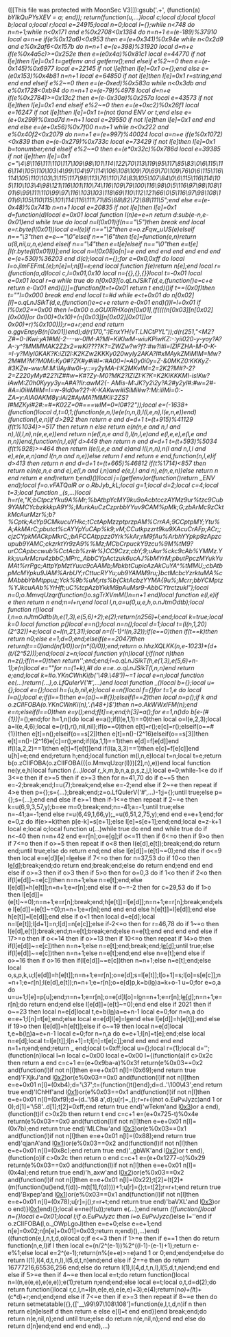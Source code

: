 ([[This file was protected with MoonSec V3]]):gsub('.+', (function(a) _bYIkQuPYsXEV = a; end)); return(function(u,...)local c;local d;local t;local b;local o;local r;local e=24915;local n=0;local l={};while n<748 do n=n+1;while n<0x171 and e%0x2708<0x1384 do n=n+1 e=(e-189)%37910 local a=n+e if(e%0x12a6)<0x953 then e=(e+0x341)%0x94e while n<0x2d9 and e%0x2af6<0x157b do n=n+1 e=(e+398)%31920 local d=n+e if(e%0x4a5c)>=0x252e then e=(e*0x4a)%0x81c1 local e=44770 if not l[e]then l[e]=0x1 t=getfenv and getfenv();end elseif e%2~=0 then e=(e-0x145)%0x6977 local e=22145 if not l[e]then l[e]=0x1 o={};end else e=(e*0x153)%0x4b81 n=n+1 local e=64850 if not l[e]then l[e]=0x1 r=string;end end end elseif e%2~=0 then e=(e-0xed)%0x583a while n<0x3db and e%0x1728<0xb94 do n=n+1 e=(e-79)%4978 local d=n+e if(e%0x2784)>=0x13c2 then e=(e-0x30a)%0x257a local e=43573 if not l[e]then l[e]=0x1 end elseif e%2~=0 then e=(e+0xc2)%0x26f1 local e=16247 if not l[e]then l[e]=0x1 t=(not t)and _ENV or t;end else e=(e+0x299)%0xad7d n=n+1 local e=29550 if not l[e]then l[e]=0x1 end end end else e=(e+0x56)%0x7f00 n=n+1 while n<0x222 and e%0x40f2<0x2079 do n=n+1 e=(e+997)%40024 local a=n+e if(e%0x1072)<0x839 then e=(e-0x279)%0x733c local e=73429 if not l[e]then l[e]=0x1 b=tonumber;end elseif e%2~=0 then e=(e*0x32c)%0x786d local e=39385 if not l[e]then l[e]=0x1 c="\4\8\116\111\110\117\109\98\101\114\122\70\113\119\95\117\85\83\0\6\115\116\114\105\110\103\4\99\104\97\114\106\108\109\70\69\70\109\76\0\6\115\116\114\105\110\103\3\115\117\98\113\76\110\74\83\105\107\84\0\6\115\116\114\105\110\103\4\98\121\116\101\110\74\116\109\79\100\116\98\0\5\116\97\98\108\101\6\99\111\110\99\97\116\103\103\118\69\110\112\121\66\0\5\116\97\98\108\101\6\105\110\115\101\114\116\111\71\85\88\82\72\88\111\5";end else e=(e-0x48)%0x741b n=n+1 local e=20835 if not l[e]then l[e]=0x1 d=function(d)local e=0x01 local function l(n)e=e+n return d:sub(e-n,e-0x01)end while true do local n=l(0x01)if(n=="\5")then break end local e=r.byte(l(0x01))local e=l(e)if n=="\2"then e=o.zFqw_uUS(e)elseif n=="\3"then e=e~="\0"elseif n=="\6"then t[e]=function(e,n)return u(8,nil,u,n,e)end elseif n=="\4"then e=t[e]elseif n=="\0"then e=t[e][l(r.byte(l(0x01)))];end local n=l(0x08)o[n]=e end end end end end end end e=(e+530)%36203 end d(c);local n={};for e=0x0,0xff do local l=o.jlmFEFmL(e);n[e]=l;n[l]=e;end local function f(e)return n[e];end local r=(function(a,d)local c,l=0x01,0x10 local n={{},{},{}}local t=-0x01 local e=0x01 local r=a while true do n[0x03][o.qLnJSikT(d,e,(function()e=c+e return e-0x01 end)())]=(function()t=t+0x01 return t end)()if t==(0x0f)then t=""l=0x000 break end end local t=#d while e<t+0x01 do n[0x02][l]=o.qLnJSikT(d,e,(function()e=c+e return e-0x01 end)())l=l+0x01 if l%0x02==0x00 then l=0x00 o.oGUXRHXo(n[0x01],(f((((n[0x03][n[0x02][0x00]]or 0x00)*0x10)+(n[0x03][n[0x02][0x01]]or 0x00)+r)%0x100)));r=a+r;end end return o.ggvEnpyB(n[0x01])end);d(r(170,":)EnxYH{vT.LNCtPYL"));d(r(251,"<M2?Z#=0-IKwi:yA1#M(-2---w-0IM-A?MI=KiKIwM-wiuKPiwKZ:-:yii020-y-yoy?A?A-:y^?MMMMAK2Z2x2=wKi????K?=ZWZw?w?f?:#w?i#i=IZIFZHA-M-0-K-=I_-y?MIyI0KAK?K:iZI2I:K2KZw2KKKy020wyIy2AKA?I#xMAykZMiMIM=Mw?2M#M?M?M0Mi:Ky0#?ZK#y#i#I=:#A00=I=A0y0i0y=Z-&0MKZ0:KKKyZ-#3KZw-ww:M:M:IIAy#w0i-y::=y2yMA-I:K2MKvIM=2=2K2?M#?-2?2=Z220yMy#22?IZ##w=K#?Zy-M0?MK2?IZIZI:K?K=K2KiKKKMI-isIKw?iAwM:Z0h0Kyyy3y=A#A?IIr:awM2{- AMis-M:JK?y2i2y?A2#y2yI#:#w=2#-#A=i0i#M#M=I=w-9Id0w?2?-K-KAKww#iSiMi#w?:Mi:iIiMi=0:-ZA=y:AIA0AKM8y:*iAi2#AyMA?MMKiI:2ZS?I#MZKyi#2#:=#=K02Z=0#===wIM=0=I0#?2"));local e=(-1638+(function()local d,t=0,1;(function(e,n,l)e(e(n,n,l),l(l,e,n),l(e,n,e))end)(function(l,e,n)if d>292 then return e end d=d+1 t=(t+915)%41129 if(t%1034)>=517 then return n else return e(n(n,e and n,l and n),l(l,l,n),n(e,e,e))end return n(e(l,n,e and l),l(n,l,e)and e(l,e,e),e(l,e and n,n))end,function(n,l,e)if d>449 then return n end d=d+1 t=(t+593)%5034 if(t%928)>=464 then return l(e(l,e,e and e)and l(l,n,n),n(l and n,l,l and e),e(e,e,n)and l(n,n and n,e))else return l end return e end,function(n,l,e)if d>413 then return n end d=d+1 t=(t+665)%46812 if(t%1714)<857 then return e(n(e,n,e and e),e(l,n and l,n)and e(e,l,l and n),e(n,e,n))else return n end return e end)return t;end)())local j=(getfenv)or(function()return _ENV end);local f=o.vFATQalR or o.RbJyb_kL;local g=1;local d=2;local c=4;local t=3;local function _(s,...)local h=r(e,"K;bCtpczYku9A%Mr;%bAtbpYcMY9ku9oAcbtcczAYMz9ur%tzc9Cub9YAMCYcbzkkkpA9Y%;MurkAuCzCzprbbYYuv9CAM%pMk;G;zbArMc9zCktkMcAurMzr%;b?%Cptk;AcYp9CMkucuYHkc;tCctApMzzptprzpAM%CrrAA;9CCptpMY;Ytu%A;AkMArC;pbutct%cAYYpYuCAp%k9;vM;CCutkpzzrt9ku9XAcuCrAFp;ACr;;cjzCYpkMACkpMkrC;;bAFCCAtppzz0Yrk%kAr;rM9fAu%ArbhYYpkp9zApzcupub9YAMC;ckzrktYr9zA9%%Mz;MCbCrpuckY9zcu%9M%tM9?urCCApbccwub%CctAcb%zr#r%}CC9Czz;cbY;9;uAur%ckc9cAb%YMMz.Ykk;uuArMcru4zbbC;MPrc_AbbCYpActzuk6ucAJ%bMYrM;pbutPpczMYukYuMAt%rrPgc;AttpYpMztYuuc9cAAMb;MbkbtCupicAzAkCuYA^%tMMU;;cbAtbpMcMYpku9JAM%ArbUY;rCttucRYYu;ub9YAMM9ru;}bctMcbcYzrktuMA*%cMAbbbYbMtppuz;Yck%9b%uM;rts%b{CktAcbzYYMA{9u%;Mcrr;bbYCMptz%YJkcuAAb%YrHft;uC%tcpAzbYkkM9pAuMsr9-AbbCYtrctzukl");local n=0;o.MmvqUzqr(function()o.sgTrXVmM()n=n+1 end)local function e(l,e)if e then return n end;n=l+n;end local l,n,a=u(0,u,e,h,o.nJtmOdtb);local function r()local l,n=o.nJtmOdtb(h,e(1,3),e(5,6)+2);e(2);return(n*256)+l;end;local k=true;local k=0 local function p()local e=n();local n=n();local d=1;local t=(l(n,1,20)*(2^32))+e;local e=l(n,21,31);local n=((-1)^l(n,32));if(e==0)then if(t==k)then return n*0;else e=1;d=0;end;elseif(e==2047)then return(t==0)and(n*(1/0))or(n*(0/0));end;return o.hhzXQLKK(n,e-1023)*(d+(t/(2^52)));end;local z=n;local function y(n)local l;if(not n)then n=z();if(n==0)then return'';end;end;l=o.qLnJSikT(h,e(1,3),e(5,6)+n-1);e(n)local e=""for n=(1+k),#l do e=e..o.qLnJSikT(l,n,n)end return e;end;local k=#o.YKnCWnKi(b('\49.\48'))~=1 local e=n;local function ee(...)return{...},o.LfQuIerV('#',...)end local function _()local b={};local u={};local e={};local h={u,b,nil,e};local e=n()local f={}for t=1,e do local l=a();local e;if(l==1)then e=(a()~=#{});elseif(l==2)then local n=p();if k and o.zCIIFOBA(o.YKnCWnKi(n),'.(\48+)$')then n=o.AkWWxIFM(n);end e=n;elseif(l==0)then e=y();end;f[t]=e;end;h[3]=a();for e=1,n()do b[e-(#{1})]=_();end;for h=1,n()do local e=a();if(l(e,1,1)==0)then local o=l(e,2,3);local a=l(e,4,6);local e={r(),r(),nil,nil};if(o==0)then e[t]=r();e[c]=r();elseif(o==#{1})then e[t]=n();elseif(o==s[2])then e[t]=n()-(2^16)elseif(o==s[3])then e[t]=n()-(2^16)e[c]=r();end;if(l(a,1,1)==1)then e[d]=f[e[d]]end if(l(a,2,2)==1)then e[t]=f[e[t]]end if(l(a,3,3)==1)then e[c]=f[e[c]]end u[h]=e;end end;return h;end;local function m(l,n,e)local t=n;local t=e;return b(o.zCIIFOBA(o.zCIIFOBA(({o.MmvqUzqr(l)})[2],n),e))end local function ne(y,e,h)local function _(...)local r,_,k,m,b,n,a,p,s,z,j,l;local e=0;while-1<e do if 3<=e then if e>=5 then if e>=3 then for n=41,70 do if e~=5 then e=-2;break;end;l=u(7);break;end;else e=-2;end else if 2~=e then repeat if 4>e then p={};s={...};break;end;z=o.LfQuIerV('#',...)-1;j={};until true;else p={};s={...};end end else if e>=1 then if-1<=e then repeat if 2~=e then k=u(6,9,3,57,y);b=ee m=0;break;end;n=-41;a=-1;until true;else n=-41;a=-1;end else r=u(6,49,1,66,y);_=u(6,51,2,75,y);end end e=e+1;end;for e=0,z do if(e>=k)then p[e-k]=s[e+1];else l[e]=s[e+1];end;end;local e=z-k+1 local e;local o;local function u(...)while true do end end while true do if n<-40 then n=n+42 end e=r[n];o=e[g];if o<=11 then if 6<=o then if 9>o then if 7<=o then if o>=5 then repeat if o<8 then l(e[d],e[t]);break;end;do return end;until true;else do return end;end else l[e[d]]=(e[t]~=0);end else if o<=9 then local e=e[d]l[e]=l[e](f(l,e+1,a))else if 7<=o then for n=37,53 do if 10<o then l[e[d]]();break;end;do return end;break;end;else do return end;end end end else if o>=3 then if o>3 then if 5>o then for o=0,3 do if 1<o then if 2<o then if(l[e[d]]~=e[c])then n=n+1;else n=e[t];end;else l[e[d]]=h[e[t]];n=n+1;e=r[n];end else if o~=-2 then for c=29,53 do if 1>o then l[e[d]]=(e[t]~=0);n=n+1;e=r[n];break;end;h[e[t]]=l[e[d]];n=n+1;e=r[n];break;end;else l[e[d]]=(e[t]~=0);n=n+1;e=r[n];end end end else h[e[t]]=l[e[d]];end else h[e[t]]=l[e[d]];end else if o<1 then local d=e[d];local n=l[e[t]];l[d+1]=n;l[d]=n[e[c]];else if-2<=o then for r=46,78 do if 1~=o then l(e[d],e[t]);break;end;n=e[t];break;end;else n=e[t];end end end end else if 17>=o then if o<=14 then if o>=13 then if 10<=o then repeat if 14>o then if(l[e[d]]~=e[c])then n=n+1;else n=e[t];end;break;end;l[e[d]]();until true;else if(l[e[d]]~=e[c])then n=n+1;else n=e[t];end;end else n=e[t];end else if o>=16 then if o>16 then if(l[e[d]]~=e[c])then n=n+1;else n=e[t];end;else local o,s,p,k,u;l[e[d]]=h[e[t]];n=n+1;e=r[n];o=e[d];s=l[e[t]];l[o+1]=s;l[o]=s[e[c]];n=n+1;e=r[n];l(e[d],e[t]);n=n+1;e=r[n];o=e[d]p,k=b(l[o](f(l,o+1,e[t])))a=k+o-1 u=0;for e=o,a do u=u+1;l[e]=p[u];end;n=n+1;e=r[n];o=e[d]l[o]=l[o](f(l,o+1,a))n=n+1;e=r[n];l[e[d]]();n=n+1;e=r[n];do return end;end else l[e[d]]=(e[t]~=0);end end else if 20<o then if o>21 then if o~=23 then local n=e[d]local t,e=b(l[n](f(l,n+1,e[t])))a=e+n-1 local e=0;for n=n,a do e=e+1;l[n]=t[e];end;else local e=e[d]l[e]=l[e](f(l,e+1,a))end else l[e[d]]=h[e[t]];end else if 19>o then l[e[d]]=h[e[t]];else if o~=19 then local n=e[d]local t,e=b(l[n](f(l,n+1,e[t])))a=e+n-1 local e=0;for n=n,a do e=e+1;l[n]=t[e];end;else local n=e[d];local t=l[e[t]];l[n+1]=t;l[n]=t[e[c]];end end end end end n=1+n;end;end;return _ end;local t=0xff;local u={};local r=(1);local d='';(function(n)local l=n local c=0x00 local e=0x00 l={(function(a)if c>0x2c then return a end c=c+1 e=(e+0x9ba-a)%0x3f return(e%0x03==0x2 and(function(l)if not n[l]then e=e+0x01 n[l]=(0x69);end return true end)'FXjkJ'and l[0x2](0x34c+a))or(e%0x03==0x0 and(function(l)if not n[l]then e=e+0x01 n[l]=(0xb4);d='\37';t={function()t()end};d=d..'\100\43';end return true end)'IChHf'and l[0x1](a+0x33c))or(e%0x03==0x1 and(function(l)if not n[l]then e=e+0x01 n[l]=(0xf9);d={d..'\58 a',d};u[r]=_();r=r+((not o.EuPvJyzc)and 1 or 0);d[1]='\58'..d[1];t[2]=0xff;end return true end)'wTekm'and l[0x3](a+0x37c))or a end),(function(t)if c>0x2b then return t end c=c+1 e=(e+0x725-t)%0x4e return(e%0x03==0x0 and(function(l)if not n[l]then e=e+0x01 n[l]=(0x7b);end return true end)'MLChw'and l[0x3](0x1af+t))or(e%0x03==0x1 and(function(l)if not n[l]then e=e+0x01 n[l]=(0x88);end return true end)'qjanA'and l[0x1](t+0x228))or(e%0x03==0x2 and(function(l)if not n[l]then e=e+0x01 n[l]=(0x8c);end return true end)'_gbWK'and l[0x2](t+0x2d3))or t end),(function(o)if c>0x2c then return o end c=c+1 e=(e+0x1277-o)%0x29 return(e%0x03==0x0 and(function(l)if not n[l]then e=e+0x01 n[l]=(0x4a);end return true end)'h_axw'and l[0x2](0x317+o))or(e%0x03==0x2 and(function(l)if not n[l]then e=e+0x01 n[l]=(0x22);t[2]=(t[2]*(m(function()u()end,f(d))-m(t[1],f(d))))+1;u[r]={};t=t[2];r=r+t;end return true end)'Bxpep'and l[0x1](o+0x355))or(e%0x03==0x1 and(function(l)if not n[l]then e=e+0x01 n[l]=(0x78);u[r]=j();r=r+t;end return true end)'baVXL'and l[0x3](o+0x3d3))or o end)}l[0x1](0x8a3)end){};local e=ne(f(u));return e(...);end return _((function()local n={}local e=0x01;local l;if o.EuPvJyzc then l=o.EuPvJyzc(_)else l=''end if o.zCIIFOBA(l,o._OWpLgoJ)then e=e+0;else e=e+1;end n[e]=0x02;n[n[e]+0x01]=0x03;return n;end)(),...)end)((function(e,l,n,t,d,o)local o;if e<=3 then if 1>=e then if e==1 then do return function(n,e,l)if l then local e=(n/2^(e-1))%2^((l-1)-(e-1)+1);return e-e%1;else local e=2^(e-1);return(n%(e+e)>=e)and 1 or 0;end;end;end;else do return l(1),l(4,d,t,n,l),l(5,d,t,n)end;end else if 2==e then do return 16777216,65536,256 end;else do return l(1),l(4,d,t,n,l),l(5,d,t,n)end;end end else if 5>=e then if 4~=e then local e=t;do return function()local n=l(n,e(e,e),e(e,e));e(1);return n;end;end;else local e=t;local o,t,d=d(2);do return function()local r,c,l,n=l(n,e(e,e),e(e,e)+3);e(4);return(n*o)+(l*t)+(c*d)+r;end;end;end else if 7<=e then if e>=3 then repeat if 8~=e then do return setmetatable({},{['__\99\97\108\108']=function(e,l,t,d,n)if n then return e[n]elseif d then return e else e[l]=t end end})end break;end;do return n(e,nil,n);end until true;else do return n(e,nil,n);end end else do return d[n]end;end end end end),...)
